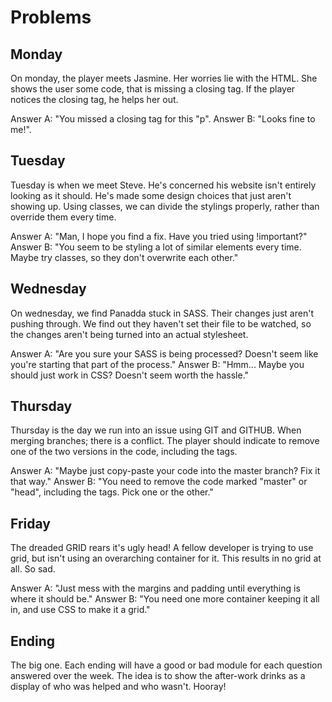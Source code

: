 # Problems

## Monday
On monday, the player meets Jasmine. Her worries lie with the HTML. She shows the user some code, that is missing a closing tag. If the player notices the closing tag, he helps her out. 

Answer A: "You missed a closing tag for this "p".
Answer B: "Looks fine to me!".

## Tuesday
Tuesday is when we meet Steve. He's concerned his website isn't entirely looking as it should. He's made some design choices that just aren't showing up. Using classes, we can divide the stylings properly, rather than override them every time.

Answer A: "Man, I hope you find a fix. Have you tried using !important?"
Answer B: "You seem to be styling a lot of similar elements every time. Maybe try classes, so they don't overwrite each other."

## Wednesday
On wednesday, we find Panadda stuck in SASS. Their changes just aren't pushing through. We find out they haven't set their file to be watched, so the changes aren't being turned into an actual stylesheet. 

Answer A: "Are you sure your SASS is being processed? Doesn't seem like you're starting that part of the process."
Answer B: "Hmm... Maybe you should just work in CSS? Doesn't seem worth the hassle."

## Thursday
Thursday is the day we run into an issue using GIT and GITHUB. When merging branches; there is a conflict. The player should indicate to remove one of the two versions in the code, including the tags.

Answer A: "Maybe just copy-paste your code into the master branch? Fix it that way."
Answer B: "You need to remove the code marked "master" or "head", including the tags. Pick one or the other."

## Friday
The dreaded GRID rears it's ugly head! A fellow developer is trying to use grid, but isn't using an overarching container for it. This results in no grid at all. So sad.

Answer A: "Just mess with the margins and padding until everything is where it should be."
Answer B: "You need one more container keeping it all in, and use CSS to make it a grid."

## Ending
The big one. Each ending will have a good or bad module for each question answered over the week. The idea is to show the after-work drinks as a display of who was helped and who wasn't. Hooray!

